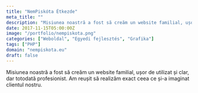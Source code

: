 ```yaml
---
title: "NemPiskóta Étkezde"
meta_title: ""
description: "Misiunea noastră a fost să creăm un website familial, ușor de utilizat și clar, dar totodată profesionist."
date: 2017-11-15T05:00:00Z
image: "/portfolio/nempiskota.png"
categories: ["Weboldal", "Egyedi fejlesztés", "Grafika"]
tags: ["PHP"]
domain: "nempiskota.eu"
draft: false
---
```


Misiunea noastră a fost să creăm un website familial, ușor de utilizat și clar, dar totodată profesionist. Am reușit să realizăm exact ceea ce și-a imaginat clientul nostru.
